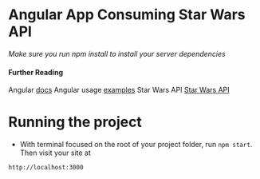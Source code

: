 # Angular App Consuming Star Wars API

*Make sure you run npm install to install your server dependencies*

#### Further Reading
Angular [docs](https://docs.angularjs.org/api/ng)
Angular usage [examples](https://github.com/curran/screencasts/tree/gh-pages/introToAngular)
Star Wars API [Star Wars API](http://swapi.co/)



# Running the project
* With terminal focused on the root of your project folder, run `npm start`. Then visit your site at
```
http://localhost:3000
```
